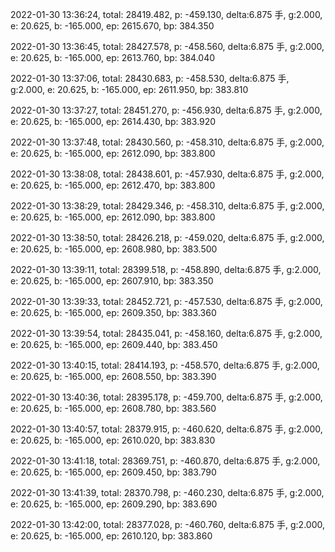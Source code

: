 2022-01-30 13:36:24, total: 28419.482, p: -459.130, delta:6.875 手, g:2.000, e: 20.625, b: -165.000, ep: 2615.670, bp: 384.350

2022-01-30 13:36:45, total: 28427.578, p: -458.560, delta:6.875 手, g:2.000, e: 20.625, b: -165.000, ep: 2613.760, bp: 384.040

2022-01-30 13:37:06, total: 28430.683, p: -458.530, delta:6.875 手, g:2.000, e: 20.625, b: -165.000, ep: 2611.950, bp: 383.810

2022-01-30 13:37:27, total: 28451.270, p: -456.930, delta:6.875 手, g:2.000, e: 20.625, b: -165.000, ep: 2614.430, bp: 383.920

2022-01-30 13:37:48, total: 28430.560, p: -458.310, delta:6.875 手, g:2.000, e: 20.625, b: -165.000, ep: 2612.090, bp: 383.800

2022-01-30 13:38:08, total: 28438.601, p: -457.930, delta:6.875 手, g:2.000, e: 20.625, b: -165.000, ep: 2612.470, bp: 383.800

2022-01-30 13:38:29, total: 28429.346, p: -458.310, delta:6.875 手, g:2.000, e: 20.625, b: -165.000, ep: 2612.090, bp: 383.800

2022-01-30 13:38:50, total: 28426.218, p: -459.020, delta:6.875 手, g:2.000, e: 20.625, b: -165.000, ep: 2608.980, bp: 383.500

2022-01-30 13:39:11, total: 28399.518, p: -458.890, delta:6.875 手, g:2.000, e: 20.625, b: -165.000, ep: 2607.910, bp: 383.350

2022-01-30 13:39:33, total: 28452.721, p: -457.530, delta:6.875 手, g:2.000, e: 20.625, b: -165.000, ep: 2609.350, bp: 383.360

2022-01-30 13:39:54, total: 28435.041, p: -458.160, delta:6.875 手, g:2.000, e: 20.625, b: -165.000, ep: 2609.440, bp: 383.450

2022-01-30 13:40:15, total: 28414.193, p: -458.570, delta:6.875 手, g:2.000, e: 20.625, b: -165.000, ep: 2608.550, bp: 383.390

2022-01-30 13:40:36, total: 28395.178, p: -459.700, delta:6.875 手, g:2.000, e: 20.625, b: -165.000, ep: 2608.780, bp: 383.560

2022-01-30 13:40:57, total: 28379.915, p: -460.620, delta:6.875 手, g:2.000, e: 20.625, b: -165.000, ep: 2610.020, bp: 383.830

2022-01-30 13:41:18, total: 28369.751, p: -460.870, delta:6.875 手, g:2.000, e: 20.625, b: -165.000, ep: 2609.450, bp: 383.790

2022-01-30 13:41:39, total: 28370.798, p: -460.230, delta:6.875 手, g:2.000, e: 20.625, b: -165.000, ep: 2609.290, bp: 383.690

2022-01-30 13:42:00, total: 28377.028, p: -460.760, delta:6.875 手, g:2.000, e: 20.625, b: -165.000, ep: 2610.120, bp: 383.860